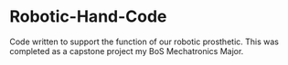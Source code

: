 # Robotic-Hand-Code
Code written to support the function of our robotic prosthetic. This was completed as a capstone project my BoS Mechatronics Major. 

